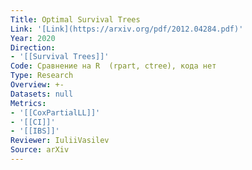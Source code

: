 ```yaml
---
Title: Optimal Survival Trees
Link: '[Link](https://arxiv.org/pdf/2012.04284.pdf)'
Year: 2020
Direction:
- '[[Survival Trees]]'
Code: Сравнение на R  (rpart, ctree), кода нет
Type: Research
Overview: +-
Datasets: null
Metrics:
- '[[CoxPartialLL]]'
- '[[CI]]'
- '[[IBS]]'
Reviewer: IuliiVasilev
Source: arXiv
---
```



